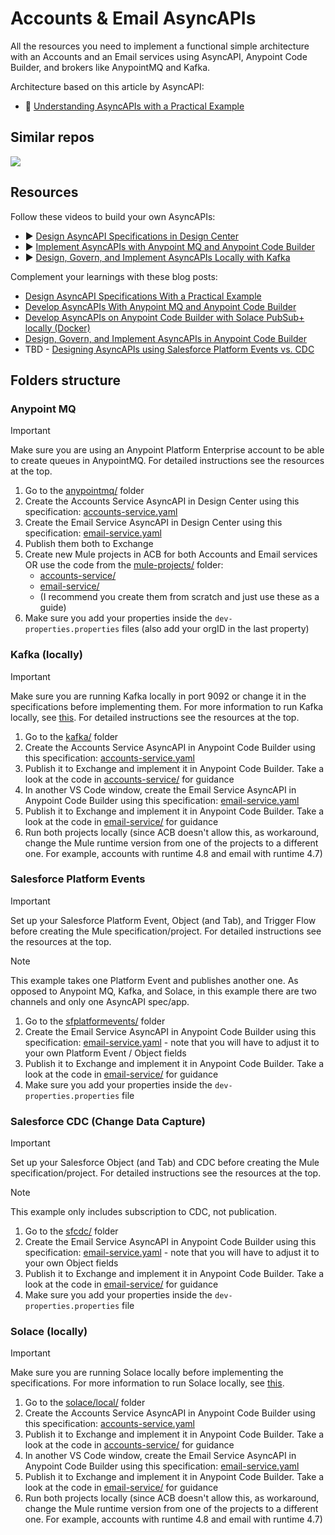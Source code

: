# Accounts & Email AsyncAPIs

All the resources you need to implement a functional simple architecture with an Accounts and an Email services using AsyncAPI, Anypoint Code Builder, and brokers like AnypointMQ and Kafka.

Architecture based on this article by AsyncAPI: 
- 📘 [Understanding AsyncAPIs with a Practical Example](https://www.asyncapi.com/blog/understanding-asyncapis)

## Similar repos

[![](https://github-readme-stats.vercel.app/api/pin/?username=alexandramartinez&repo=asyncapi-mule-sfpe&theme=material-palenight)](https://github.com/alexandramartinez/asyncapi-mule-sfpe)

## Resources

Follow these videos to build your own AsyncAPIs:

- ▶️ [Design AsyncAPI Specifications in Design Center](https://www.youtube.com/watch?v=GQXRW5C6U0s)
- ▶️ [Implement AsyncAPIs with Anypoint MQ and Anypoint Code Builder](https://www.youtube.com/watch?v=sf7zx_KHxLA)
- ▶️ [Design, Govern, and Implement AsyncAPIs Locally with Kafka](https://www.youtube.com/watch?v=825T7VpyaBk)

Complement your learnings with these blog posts:

- [Design AsyncAPI Specifications With a Practical Example](https://blogs.mulesoft.com/dev-guides/how-to-design-asyncapi-specifications/)
- [Develop AsyncAPIs With Anypoint MQ and Anypoint Code Builder](https://blogs.mulesoft.com/dev-guides/develop-asyncapis-with-anypoint-mq-and-anypoint-code-builder/)
- [Develop AsyncAPIs on Anypoint Code Builder with Solace PubSub+ locally (Docker)](https://www.prostdev.com/post/how-to-develop-asyncapis-on-anypoint-code-builder-with-solace-pubsub-locally-docker)
- [Design, Govern, and Implement AsyncAPIs in Anypoint Code Builder](https://blogs.mulesoft.com/dev-guides/asyncapis-in-anypoint-code-builder/)
- TBD - [Designing AsyncAPIs using Salesforce Platform Events vs. CDC](https://blogs.mulesoft.com/)

## Folders structure

### Anypoint MQ

> [!IMPORTANT]
> Make sure you are using an Anypoint Platform Enterprise account to be able to create queues in AnypointMQ. For detailed instructions see the resources at the top.

1. Go to the [anypointmq/](/anypointmq/) folder
2. Create the Accounts Service AsyncAPI in Design Center using this specification: [accounts-service.yaml](anypointmq/specifications/accounts-service.yaml)
3. Create the Email Service AsyncAPI in Design Center using this specification: [email-service.yaml](anypointmq/specifications/email-service.yaml)
4. Publish them both to Exchange
5. Create new Mule projects in ACB for both Accounts and Email services OR use the code from the [mule-projects/](anypointmq/mule-projects/) folder:
    - [accounts-service/](anypointmq/mule-projects/accounts-service/)
    - [email-service/](anypointmq/mule-projects/email-service/)
    - (I recommend you create them from scratch and just use these as a guide)
6. Make sure you add your properties inside the `dev-properties.properties` files (also add your orgID in the last property)

### Kafka (locally)

> [!IMPORTANT]
> Make sure you are running Kafka locally in port 9092 or change it in the specifications before implementing them. For more information to run Kafka locally, see [this](https://github.com/sahansera/kafka-docker). For detailed instructions see the resources at the top.

1. Go to the [kafka/](/kafka/) folder
2. Create the Accounts Service AsyncAPI in Anypoint Code Builder using this specification: [accounts-service.yaml](kafka/specifications/accounts-service.yaml)
3. Publish it to Exchange and implement it in Anypoint Code Builder. Take a look at the code in [accounts-service/](kafka/mule-projects/accounts-service/) for guidance
4. In another VS Code window, create the Email Service AsyncAPI in Anypoint Code Builder using this specification: [email-service.yaml](kafka/specifications/email-service.yaml)
5. Publish it to Exchange and implement it in Anypoint Code Builder. Take a look at the code in [email-service/](kafka/mule-projects/email-service/) for guidance
6. Run both projects locally (since ACB doesn't allow this, as workaround, change the Mule runtime version from one of the projects to a different one. For example, accounts with runtime 4.8 and email with runtime 4.7)

### Salesforce Platform Events

> [!IMPORTANT]
> Set up your Salesforce Platform Event, Object (and Tab), and Trigger Flow before creating the Mule specification/project. For detailed instructions see the resources at the top.

> [!NOTE]
> This example takes one Platform Event and publishes another one. As opposed to Anypoint MQ, Kafka, and Solace, in this example there are two channels and only one AsyncAPI spec/app.

1. Go to the [sfplatformevents/](/sfplatformevents/) folder
2. Create the Email Service AsyncAPI in Anypoint Code Builder using this specification: [email-service.yaml](/sfplatformevents/specifications/email-service.yaml) - note that you will have to adjust it to your own Platform Event / Object fields
3. Publish it to Exchange and implement it in Anypoint Code Builder. Take a look at the code in [email-service/](/sfplatformevents/mule-projects/email-service/) for guidance
4. Make sure you add your properties inside the `dev-properties.properties` file

### Salesforce CDC (Change Data Capture)

> [!IMPORTANT]
> Set up your Salesforce Object (and Tab) and CDC before creating the Mule specification/project. For detailed instructions see the resources at the top.

> [!NOTE]
> This example only includes subscription to CDC, not publication.

1. Go to the [sfcdc/](/sfcdc/) folder
2. Create the Email Service AsyncAPI in Anypoint Code Builder using this specification: [email-service.yaml](/sfcdc/specifications/email-service.yaml) - note that you will have to adjust it to your own Object fields
3. Publish it to Exchange and implement it in Anypoint Code Builder. Take a look at the code in [email-service/](/sfcdc/mule-projects/email-service/) for guidance
4. Make sure you add your properties inside the `dev-properties.properties` file

### Solace (locally)

> [!IMPORTANT]
> Make sure you are running Solace locally before implementing the specifications. For more information to run Solace locally, see [this](https://www.prostdev.com/post/how-to-develop-asyncapis-on-anypoint-code-builder-with-solace-pubsub-locally-docker).

1. Go to the [solace/local/](/solace/local/) folder
2. Create the Accounts Service AsyncAPI in Anypoint Code Builder using this specification: [accounts-service.yaml](solace/local/specifications/accounts-service.yaml)
3. Publish it to Exchange and implement it in Anypoint Code Builder. Take a look at the code in [accounts-service/](solace/local/mule-projects/accounts-service/) for guidance
4. In another VS Code window, create the Email Service AsyncAPI in Anypoint Code Builder using this specification: [email-service.yaml](solace/local/specifications/email-service.yaml)
5. Publish it to Exchange and implement it in Anypoint Code Builder. Take a look at the code in [email-service/](solace/local/mule-projects/email-service/) for guidance
6. Run both projects locally (since ACB doesn't allow this, as workaround, change the Mule runtime version from one of the projects to a different one. For example, accounts with runtime 4.8 and email with runtime 4.7)

